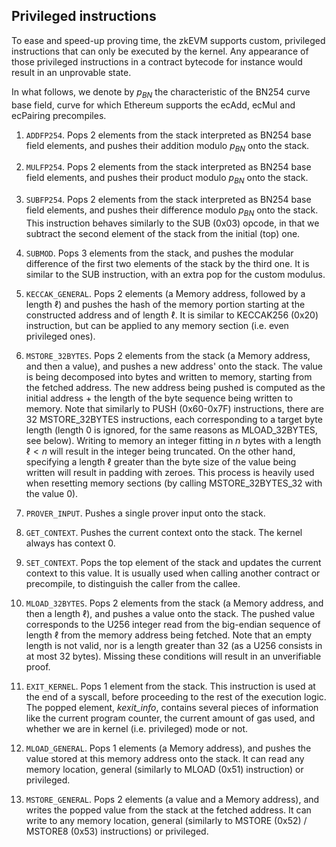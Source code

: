 ## Privileged instructions

To ease and speed-up proving time, the zkEVM supports custom, privileged
instructions that can only be executed by the kernel. Any appearance of
those privileged instructions in a contract bytecode for instance would
result in an unprovable state.

In what follows, we denote by $p_{BN}$ the characteristic of the BN254
curve base field, curve for which Ethereum supports the ecAdd, ecMul and
ecPairing precompiles.

1.  `ADDFP254`. Pops 2 elements from the stack interpreted as BN254 base
    field elements, and pushes their addition modulo $p_{BN}$ onto the
    stack.

2.  `MULFP254`. Pops 2 elements from the stack interpreted as BN254 base
    field elements, and pushes their product modulo $p_{BN}$ onto the
    stack.

3.  `SUBFP254`. Pops 2 elements from the stack interpreted as BN254 base
    field elements, and pushes their difference modulo $p_{BN}$ onto the
    stack. This instruction behaves similarly to the SUB (0x03) opcode,
    in that we subtract the second element of the stack from the initial
    (top) one.

4.  `SUBMOD`. Pops 3 elements from the stack, and pushes the modular
    difference of the first two elements of the stack by the third one.
    It is similar to the SUB instruction, with an extra pop for the
    custom modulus.

5.  `KECCAK_GENERAL`. Pops 2 elements (a Memory address, followed by a
    length $\ell$) and pushes the hash of the memory portion starting at
    the constructed address and of length $\ell$. It is similar to
    KECCAK256 (0x20) instruction, but can be applied to any memory
    section (i.e. even privileged ones).

6.  `MSTORE_32BYTES`. Pops 2 elements from the stack (a Memory address,
    and then a value), and pushes a new address' onto the stack. The
    value is being decomposed into bytes and written to memory, starting
    from the fetched address. The new address being pushed is computed
    as the initial address + the length of the byte sequence being
    written to memory. Note that similarly to PUSH (0x60-0x7F)
    instructions, there are 32 MSTORE_32BYTES instructions, each
    corresponding to a target byte length (length 0 is ignored, for the
    same reasons as MLOAD_32BYTES, see below). Writing to memory an
    integer fitting in $n$ bytes with a length $\ell < n$ will result in
    the integer being truncated. On the other hand, specifying a length
    $\ell$ greater than the byte size of the value being written will
    result in padding with zeroes. This process is heavily used when
    resetting memory sections (by calling MSTORE_32BYTES_32 with the
    value 0).

7.  `PROVER_INPUT`. Pushes a single prover input onto the stack.

8.  `GET_CONTEXT`. Pushes the current context onto the stack. The kernel
    always has context 0.

9.  `SET_CONTEXT`. Pops the top element of the stack and updates the
    current context to this value. It is usually used when calling
    another contract or precompile, to distinguish the caller from the
    callee.

10. `MLOAD_32BYTES`. Pops 2 elements from the stack (a Memory address,
    and then a length $\ell$), and pushes a value onto the stack. The
    pushed value corresponds to the U256 integer read from the
    big-endian sequence of length $\ell$ from the memory address being
    fetched. Note that an empty length is not valid, nor is a length
    greater than 32 (as a U256 consists in at most 32 bytes). Missing
    these conditions will result in an unverifiable proof.

11. `EXIT_KERNEL`. Pops 1 element from the stack. This instruction is
    used at the end of a syscall, before proceeding to the rest of the
    execution logic. The popped element, *kexit_info*, contains several
    pieces of information like the current program counter, the current
    amount of gas used, and whether we are in kernel (i.e. privileged)
    mode or not.

12. `MLOAD_GENERAL`. Pops 1 elements (a Memory address), and pushes the
    value stored at this memory address onto the stack. It can read any
    memory location, general (similarly to MLOAD (0x51) instruction) or
    privileged.

13. `MSTORE_GENERAL`. Pops 2 elements (a value and a Memory address),
    and writes the popped value from the stack at the fetched address.
    It can write to any memory location, general (similarly to MSTORE
    (0x52) / MSTORE8 (0x53) instructions) or privileged.
